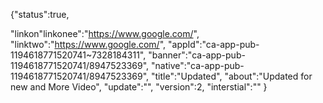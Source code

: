 {"status":true,

"linkon"linkonee":"https://www.google.com/",
"linktwo":"https://www.google.com/",
"appId":"ca-app-pub-1194618771520741~7328184311",
"banner":"ca-app-pub-1194618771520741/8947523369",
"native":"ca-app-pub-1194618771520741/8947523369",
"title":"Updated",
"about":"Updated for new and More Video",
"update":"",
"version":2,
"interstial":""
}
